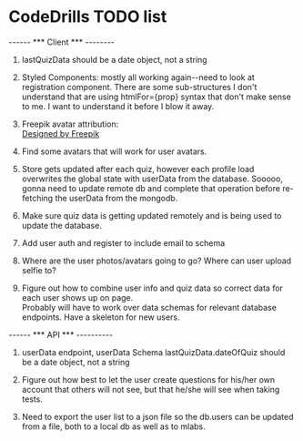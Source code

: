 # CodeDrills TODO list


------  ***  Client *** --------

1. lastQuizData should be a date object, not a string

5. Styled Components: mostly all working again--need to look at registration component.  There are some sub-structures I don't understand that are using htmlFor={prop} syntax that don't make sense to me.  I want to understand it before I blow it away.

1. Freepik avatar attribution:  
<a href='https://www.freepik.com/free-vector/decorative-social-media-business-blog-users-profile-avatar-trendy-hairstyle-design-icons-collection-isolated-flat-vector-illustration_1158625.htm'>Designed by Freepik</a>

1. Find some avatars that will work for user avatars.

1. Store gets updated after each quiz, however each profile load overwrites the global state with userData from the database.  Sooooo, gonna need to update remote db and complete that operation before re-fetching the userData from the mongodb.

1. Make sure quiz data is getting updated remotely and is being used to update the database.

2. Add user auth and register to include email to schema

3. Where are the user photos/avatars going to go?  Where can user upload selfie to?

4. Figure out how to combine user info and quiz data so correct data for each user shows up on page.  
Probably will have to work over data schemas for relevant database endpoints.  Have a skeleton for new users.

------ *** API *** ----------

1. userData endpoint, userData Schema  lastQuizData.dateOfQuiz should be a date object, not a string

5. Figure out how best to let the user create questions for his/her own account that others will not see,
but that he/she will see when taking tests.

1. Need to export the user list to a json file so the db.users can be updated from a file, both to a local db as well as to mlabs.
